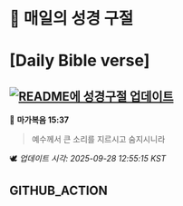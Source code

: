 # 🙏 매일의 성경 구절
# [Daily Bible verse]
## [![README에 성경구절 업데이트](https://github.com/DONGSUKA/first_test/actions/workflows/update-readme-bible.yml/badge.svg)](https://github.com/DONGSUKA/first_test/actions/workflows/update-readme-bible.yml)
<!-- START_BIBLE_VERSE -->
📖 **마가복음 15:37**
> 예수께서 큰 소리를 지르시고 숨지시니라

🕊️ _업데이트 시각: 2025-09-28 12:55:15 KST_
  <!-- END_BIBLE_VERSE -->
## GITHUB_ACTION
